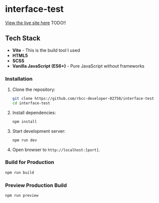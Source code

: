 # interface-test
[View the live site here](#) TODO!!

## Tech Stack
- **Vite** - This is the build tool I used
- **HTML5**
- **SCSS**
- **Vanilla JavaScript (ES6+)** - Pure JavaScript without frameworks

### Installation
1. Clone the repository:
   ```bash
   git clone https://github.com/rbcc-developer-02750/interface-test
   cd interface-test
   ```

2. Install dependencies:
   ```bash
   npm install
   ```

3. Start development server:
   ```bash
   npm run dev
   ```

4. Open browser to `http://localhost:[port]`. 

### Build for Production
```bash
npm run build
```

### Preview Production Build
```bash
npm run preview
```
